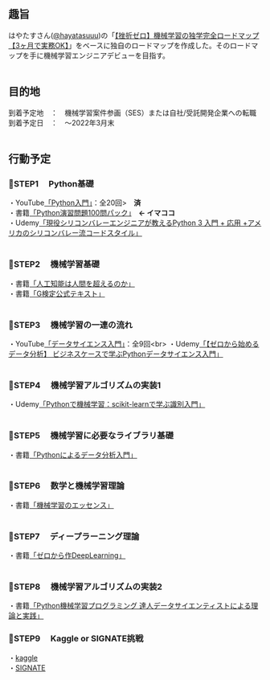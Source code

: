 ## 趣旨<br>
はやたすさん([@hayatasuuu](https://twitter.com/hayatasuuu))の「[【挫折ゼロ】機械学習の独学完全ロードマップ【3ヶ月で実務OK】](https://tech-diary.net/self-study-machine-learning/)」をベースに独自のロードマップを作成した。そのロードマップを手に機械学習エンジニアデビューを目指す。<br>
<br>

## 目的地
到着予定地　：　機械学習案件参画（SES）または自社/受託開発企業への転職<br>
到着予定日　：　〜2022年3月末<br>
<br>

## 行動予定<br>
### 👣STEP1 &emsp;Python基礎<br>
・YouTube[「Python入門」](https://www.youtube.com/playlist?list=PL4Y-mUWLK2t2rISQza73yNiz6_8HTaQiY)：全20回>　**済**
<br>
・書籍[「Python演習問題100問パック」](https://www.amazon.co.jp/Progate%E3%81%AE%E6%AC%A1%E3%81%AB%E5%AD%A6%E3%81%B6%EF%BC%81Python%E6%BC%94%E7%BF%92%E5%95%8F%E9%A1%8C100%E5%95%8F%E3%83%91%E3%83%83%E3%82%AF%EF%BC%81%E3%80%9C%E3%83%87%E3%83%BC%E3%82%BF%E6%A7%8B%E9%80%A0%E7%B7%A8%E3%80%9C-%E3%81%AF%E3%82%84%E3%81%9F%E3%81%99-ebook/dp/B08RHGV29W/ref=sr_1_2?__mk_ja_JP=%E3%82%AB%E3%82%BF%E3%82%AB%E3%83%8A&dchild=1&keywords=python%E6%BC%94%E7%BF%92&qid=1622271416&sr=8-2)　**← イマココ**<br>
・Udemy[「現役シリコンバレーエンジニアが教えるPython 3 入門 + 応用 +アメリカのシリコンバレー流コードスタイル」](https://www.udemy.com/course/python-beginner/)<br>
<br>

### 👣STEP2 &emsp;機械学習基礎<br>
・書籍[「人工知能は人間を超えるのか」](https://www.youtube.com/watch?v=MRotgsk5SPM&list=PL4Y-mUWLK2t2rISQza73yNiz6_8HTaQiY)<br>
・書籍[「G検定公式テキスト」](https://www.youtube.com/watch?v=MRotgsk5SPM&list=PL4Y-mUWLK2t2rISQza73yNiz6_8HTaQiY)<br>
<br>

### 👣STEP3 &emsp;機械学習の一連の流れ<br>
・YouTube[「データサイエンス入門」](https://www.youtube.com/playlist?list=PL4Y-mUWLK2t0Vy2sUIXK3ItMX0s7CvoB_)：全9回<br>
・Udemy[「【ゼロから始めるデータ分析】 ビジネスケースで学ぶPythonデータサイエンス入門」](https://www.udemy.com/course/optworks_1/)<br>
<br>

### 👣STEP4 &emsp;機械学習アルゴリズムの実装1<br>
・Udemy[「Pythonで機械学習：scikit-learnで学ぶ識別入門」](https://www.udemy.com/course/python-scikit-learn/)<br>
<br>

### 👣STEP5 &emsp;機械学習に必要なライブラリ基礎<br>
・書籍[「Pythonによるデータ分析入門」](https://www.amazon.co.jp/Python%E3%81%AB%E3%82%88%E3%82%8B%E3%83%87%E3%83%BC%E3%82%BF%E5%88%86%E6%9E%90%E5%85%A5%E9%96%80-%E7%AC%AC2%E7%89%88-%E2%80%95NumPy%E3%80%81pandas%E3%82%92%E4%BD%BF%E3%81%A3%E3%81%9F%E3%83%87%E3%83%BC%E3%82%BF%E5%87%A6%E7%90%86-Wes-McKinney/dp/487311845X/ref=sr_1_1?__mk_ja_JP=%E3%82%AB%E3%82%BF%E3%82%AB%E3%83%8A&crid=2D82061URLFFZ&dchild=1&keywords=python%E3%81%AB%E3%82%88%E3%82%8B%E3%83%87%E3%83%BC%E3%82%BF%E5%88%86%E6%9E%90%E5%85%A5%E9%96%80&qid=1622273086&sprefix=python%E3%81%AB%E3%82%88%E3%82%8B%E3%83%87%E3%83%BC%E3%82%BF%2Caps%2C276&sr=8-1)<br>
<br>

### 👣STEP6 &emsp;数学と機械学習理論<br>
・書籍[「機械学習のエッセンス」](https://www.amazon.co.jp/%E6%A9%9F%E6%A2%B0%E5%AD%A6%E7%BF%92%E3%81%AE%E3%82%A8%E3%83%83%E3%82%BB%E3%83%B3%E3%82%B9-%E5%AE%9F%E8%A3%85%E3%81%97%E3%81%AA%E3%81%8C%E3%82%89%E5%AD%A6%E3%81%B6Python%E3%80%81%E6%95%B0%E5%AD%A6%E3%80%81%E3%82%A2%E3%83%AB%E3%82%B4%E3%83%AA%E3%82%BA%E3%83%A0-%E5%8A%A0%E8%97%A4-%E5%85%AC%E4%B8%80-ebook/dp/B07GYS3RG7/ref=sr_1_1?__mk_ja_JP=%E3%82%AB%E3%82%BF%E3%82%AB%E3%83%8A&dchild=1&keywords=%E6%A9%9F%E6%A2%B0%E5%AD%A6%E7%BF%92%E3%81%AE%E3%82%A8%E3%83%83%E3%82%BB%E3%83%B3%E3%82%B9&qid=1622273203&sr=8-1)<br>
<br>

### 👣STEP7 &emsp;ディープラーニング理論<br>
・書籍[「ゼロから作DeepLearning」](https://www.amazon.co.jp/%E3%82%BC%E3%83%AD%E3%81%8B%E3%82%89%E4%BD%9C%E3%82%8BDeep-Learning-%E2%80%95Python%E3%81%A7%E5%AD%A6%E3%81%B6%E3%83%87%E3%82%A3%E3%83%BC%E3%83%97%E3%83%A9%E3%83%BC%E3%83%8B%E3%83%B3%E3%82%B0%E3%81%AE%E7%90%86%E8%AB%96%E3%81%A8%E5%AE%9F%E8%A3%85-%E6%96%8E%E8%97%A4-%E5%BA%B7%E6%AF%85/dp/4873117585/ref=sr_1_1?__mk_ja_JP=%E3%82%AB%E3%82%BF%E3%82%AB%E3%83%8A&crid=1EUUAU0LVUCPV&dchild=1&keywords=%E3%82%BC%E3%83%AD%E3%81%8B%E3%82%89%E4%BD%9C%E3%82%8Bdeep+learning&qid=1622273233&sprefix=%E3%82%BC%E3%83%AD%E3%81%8B%E3%82%89%E4%BD%9C%E3%82%8B%2Caps%2C276&sr=8-1)<br>
<br>

### 👣STEP8 &emsp;機械学習アルゴリズムの実装2<br>
・書籍[「Python機械学習プログラミング 達人データサイエンティストによる理論と実践」](https://www.amazon.co.jp/%EF%BC%BB%E7%AC%AC3%E7%89%88%EF%BC%BDPython%E6%A9%9F%E6%A2%B0%E5%AD%A6%E7%BF%92%E3%83%97%E3%83%AD%E3%82%B0%E3%83%A9%E3%83%9F%E3%83%B3%E3%82%B0-%E9%81%94%E4%BA%BA%E3%83%87%E3%83%BC%E3%82%BF%E3%82%B5%E3%82%A4%E3%82%A8%E3%83%B3%E3%83%86%E3%82%A3%E3%82%B9%E3%83%88%E3%81%AB%E3%82%88%E3%82%8B%E7%90%86%E8%AB%96%E3%81%A8%E5%AE%9F%E8%B7%B5-impress-top-gear%E3%82%B7%E3%83%AA%E3%83%BC%E3%82%BA-ebook/dp/B08LYWFPQ9/ref=monarch_sidesheet)<br>

### 👣STEP9 &emsp;Kaggle&nbsp;or&nbsp;SIGNATE挑戦<br>
・[kaggle](https://www.kaggle.com/)<br>
・[SIGNATE](https://signate.jp/)
